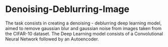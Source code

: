 # Denoising-Deblurring-Image
The task consists in creating a denoising - deblurring deep learning model, aimed to remove gaussian blur and gaussian noise from images taken from the CIFAR-10 dataset.  The Deep Learning model consists of a Convolutional Neural Network followed by an Autoencoder. 
